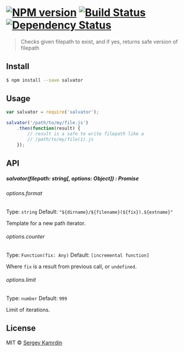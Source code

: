 #  [![NPM version][npm-image]][npm-url] [![Build Status][travis-image]][travis-url] [![Dependency Status][daviddm-image]][daviddm-url]

> Checks given filepath to exist, and if yes, returns safe version of filepath


## Install

```sh
$ npm install --save salvator
```


## Usage

```js
var salvator = require('salvator');

salvator('/path/to/my/file.js')
    .then(function(result) {
        // result is a safe to write filepath like a
        // /path/to/my/file(1).js
    });
```


## API

##### salvator(filepath: string[, options: Object]) : Promise

###### options.format
Type: `string`
Default: `"${dirname}/${filename}(${fix}).${extname}"`

Template for a new path iterator.

###### options.counter
Type: `Function(fix: Any)`
Default: `[incremental function]`

Where `fix` is a result from previous call, or `undefined`.

###### options.limit
Type: `number`
Default: `999`

Limit of iterations.


## License

MIT © [Sergey Kamrdin](https://github.com/gobwas)


[npm-image]: https://badge.fury.io/js/salvator.svg
[npm-url]: https://npmjs.org/package/salvator
[travis-image]: https://travis-ci.org/gobwas/salvator.svg?branch=master
[travis-url]: https://travis-ci.org/gobwas/salvator
[daviddm-image]: https://david-dm.org/gobwas/salvator.svg?theme=shields.io
[daviddm-url]: https://david-dm.org/gobwas/salvator
